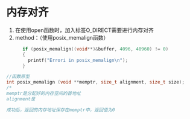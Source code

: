 # 内存对齐

1. 在使用open函数时，加入标签O_DIRECT需要进行内存对齐
2. method：（使用posix_memalign函数）

```c++
      if (posix_memalign((void**)&buffer, 4096, 40960) != 0)
      {
        printf("Errori in posix_memalign\n");
      }

//函数原型
int posix_memalign (void **memptr, size_t alignment, size_t size);
/*
memptr是分配好的内存空间的首地址
alignment是

成功后，返回的内存地址保存在memptr中，返回值为0
```

